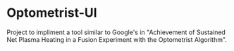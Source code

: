 # Optometrist-UI
Project to impliment a tool similar to Google's in "Achievement of Sustained Net Plasma Heating in a Fusion Experiment with the Optometrist Algorithm".

